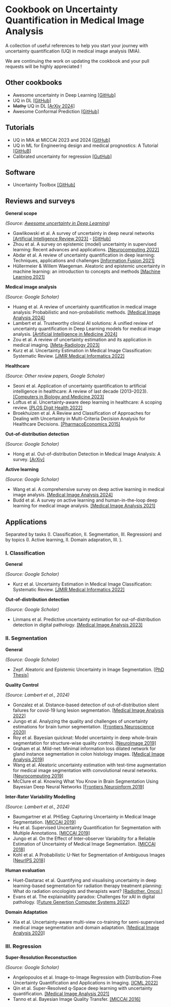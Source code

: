 # Cookbook on Uncertainty Quantification in Medical Image Analysis

A collection of useful references to help you start your journey with uncertainty quantification (UQ) in medical image analysis (MIA).

We are continuing the work on updating the cookbook and your pull requests will be highly appreciated !

Other cookbooks
---

- Awesome uncertainty in Deep Learning [[GitHub]](https://github.com/ENSTA-U2IS-AI/awesome-uncertainty-deeplearning)
- UQ in DL [[GitHub]](https://github.com/AlaaLab/deep-learning-uncertainty)
- ~~Mathy~~ UQ in DL [[ArXiv 2024]](https://arxiv.org/abs/2405.20550)
- Awesome Conformal Prediction [[GitHub]](https://github.com/valeman/awesome-conformal-prediction.git)

Tutorials
---

- UQ in MIA at MICCAI 2023 and 2024 [[GitHub]](https://github.com/agaldran/uqinmia-miccai-2023)
- UQ in ML for Engineering design and medical prognostics: A Tutorial [[GitHuB]](https://github.com/VNemani14/UQ_ML_Tutorial)
- Calibrated uncertainty for regression [[GutHub]](https://github.com/mlaves/well-calibrated-regression-uncertainty)

Software
---

- Uncertainty Toolbox [[GitHub]](https://github.com/uncertainty-toolbox/uncertainty-toolbox)

Reviews and surveys
---

**General scope** 

  _(Source: [Awesome uncertainty in Deep Learning](https://github.com/ENSTA-U2IS-AI/awesome-uncertainty-deeplearning))_
  
  - Gawlikowski et al. A survey of uncertainty in deep neural networks [[Artificial Intelligence Review 2023]](https://link.springer.com/article/10.1007/s10462-023-10562-9) - [[GitHub]](<https://github.com/JakobCode/UncertaintyInNeuralNetworks_Resources>)
  - Zhou et al. A survey on epistemic (model) uncertainty in supervised learning: Recent advances and applications. [[Neurocomputing 2022]](https://www.sciencedirect.com/science/article/abs/pii/S0925231221019068)
  - Abdar et al. A review of uncertainty quantification in deep learning: Techniques, applications and challenges [[Information Fusion 2021]](<https://www.sciencedirect.com/science/article/pii/S1566253521001081>)
  - Hüllermeier & Willem Waegeman. Aleatoric and epistemic uncertainty in machine learning: an introduction to concepts and methods [[Machine Learning 2021]](<https://link.springer.com/article/10.1007/s10994-021-05946-3>)

**Medical image analysis** 

  _(Source: Google Scholar)_
  
  - Huang et al. A review of uncertainty quantification in medical image analysis: Probabilistic and non-probabilistic methods. [[Medical Image Analysis 2024]](https://www.sciencedirect.com/science/article/abs/pii/S1361841524001488?via%3Dihub)
  - Lambert et al. Trustworthy clinical AI solutions: A unified review of uncertainty quantification in Deep Learning models for medical image analysis. [[Artificial Intelligence in Medicine 2024]](https://www.sciencedirect.com/science/article/pii/S0933365724000721)
  - Zou et al. A review of uncertainty estimation and its application in medical imaging. [[Meta-Radiology 2023]](https://www.sciencedirect.com/science/article/pii/S2950162823000036)
  - Kurz et al. Uncertainty Estimation in Medical Image Classification: Systematic Review. [[JMIR Medical Informatics 2022]](https://www.ncbi.nlm.nih.gov/pmc/articles/PMC9382553/)

**Healthcare** 

  _(Source: Other review papers, Google Scholar)_
  
  - Seoni et al. Application of uncertainty quantification to artificial intelligence in healthcare: A review of last decade (2013–2023). [[Computers in Biology and Medicine 2023]](https://www.sciencedirect.com/science/article/pii/S001048252300906X#bib20)
  - Loftus et al. Uncertainty-aware deep learning in healthcare: A scoping review. [[PLOS Digit Health 2022]](https://www.ncbi.nlm.nih.gov/pmc/articles/PMC9802673/)
  - Broekhuizen et al. A Review and Classification of Approaches for Dealing with Uncertainty in Multi-Criteria Decision Analysis for Healthcare Decisions. [[PharmacoEconomics 2015]](https://link.springer.com/article/10.1007/s40273-014-0251-x)

**Out-of-distribution detection**

  _(Source: Google Scholar)_

  - Hong et al. Out-of-distribution Detection in Medical Image Analysis: A survey. [[ArXiv]](https://arxiv.org/abs/2404.18279)

**Active learning**

  _(Source: Google Scholar)_
  
  - Wang et al. A comprehensive survey on deep active learning in medical image analysis. [[Medical Image Analysis 2024]](https://doi.org/10.1016/j.media.2024.103201)
  - Budd et al. A survey on active learning and human-in-the-loop deep learning for medical image analysis. [[Medical Image Analysis 2021]](https://doi.org/10.1016/j.media.2021.102062)

Applications
---

Separated by tasks (I. Classification, II. Segmentation, III. Regression) and by topics (I. Active learning, II. Domain adapration, III. ).

### I. Classification

  **General**
  
  _(Source: Google Scholar)_
  
  - Kurz et al. Uncertainty Estimation in Medical Image Classification: Systematic Review. [[JMIR Medical Informatics 2022]](https://www.ncbi.nlm.nih.gov/pmc/articles/PMC9382553/)
  
  **Out-of-distribution detection**
  
  _(Source: Google Scholar)_
  
  - Linmans et al. Predictive uncertainty estimation for out-of-distribution detection in digital pathology. [[Medical Image Analysis 2023]](https://doi.org/10.1016/j.media.2022.102655)

### II. Segmentation

  **General**
  
  _(Source: Google Scholar)_
  
  - Zepf. Aleatoric and Epistemic Uncertainty in Image Segmentation. [[PhD Thesis]](https://backend.orbit.dtu.dk/ws/portalfiles/portal/376365025/phd_thesis_kilian_zepf.pdf)
  
  **Quality Control**
  
  _(Source: Lambert et al., 2024)_
  
  - Gonzalez et al. Distance-based detection of out-of-distribution silent failures for covid-19 lung lesion segmentation. [[Medical Image Analysis 2022]](https://www.sciencedirect.com/science/article/pii/S1361841522002298)
  - Jungo et al. Analyzing the quality and challenges of uncertainty estimations for brain tumor segmentation. [[Frontiers Neuroscience 2020]](https://www.frontiersin.org/journals/neuroscience/articles/10.3389/fnins.2020.00282/full)
  - Roy et al. Bayesian quicknat: Model uncertainty in deep whole-brain segmentation for structure-wise quality control. [[NeuroImage 2019]](https://www.sciencedirect.com/science/article/pii/S1053811919302319)
  - Graham et al. Mild-net: Minimal information loss dilated network for gland instance segmentation in colon histology images. [[Medical Image Analysis 2019]](https://www.sciencedirect.com/science/article/abs/pii/S1361841518306030)
  - Wang et al. Aleatoric uncertainty estimation with test-time augmentation for medical image segmentation with convolutional neural networks. [[Neurocomputing 2019]](https://www.sciencedirect.com/science/article/pii/S0925231219301961)
  - McClure et al. Knowing What You Know in Brain Segmentation Using Bayesian Deep Neural Networks [[Frontiers Neuroinform 2019]](https://www.frontiersin.org/journals/neuroinformatics/articles/10.3389/fninf.2019.00067/full)
  
  **Inter-Rater Variability Modelling** 
  
  _(Source: Lambert et al., 2024)_
  
  - Baumgartner et al. PHiSeg: Capturing Uncertainty in Medical Image Segmentation. [[MICCAI 2019]](https://link.springer.com/chapter/10.1007/978-3-030-32245-8_14)
  - Hu et al. Supervised Uncertainty Quantification for Segmentation with Multiple Annotations. [[MICCAI 2019]](https://link.springer.com/chapter/10.1007/978-3-030-32245-8_16)
  - Jungo et al. On the Effect of Inter-observer Variability for a Reliable Estimation of Uncertainty of Medical Image Segmentation. [[MICCAI 2018]](https://link.springer.com/chapter/10.1007/978-3-030-00928-1_77)
  - Kohl et al. A Probabilistic U-Net for Segmentation of Ambiguous Images [[NeurIPS 2018]](https://proceedings.neurips.cc/paper_files/paper/2018/file/473447ac58e1cd7e96172575f48dca3b-Paper.pdf)
  
  **Human evaluation**

  - Huet-Dastarac et al. Quantifying and visualising uncertainty in deep learning-based segmentation for radiation therapy treatment planning: What do radiation oncologists and therapists want? [[Radiother. Oncol.]](https://doi.org/10.1016/j.radonc.2024.110545)
  - Evans et al. The explainability paradox: Challenges for xAI in digital pathology. [[Future Genertion Computer Systems 2022]](https://doi.org/10.1016/j.future.2022.03.009)
  
  **Domain Adaptation**
  
  - Xia et al. Uncertainty-aware multi-view co-training for semi-supervised medical image segmentation and domain adaptation. [[Medical Image Analysis 2020]](https://doi.org/10.1016/j.media.2020.101766)

### III. Regression

  **Super-Resolution Reconstuction** 
  
  _(Source: Google Scholar)_
  
  - Angelopoulos et al. Image-to-Image Regression with Distribution-Free Uncertainty Quantification and Applications in Imaging. [[ICML 2022]](https://proceedings.mlr.press/v162/angelopoulos22a/angelopoulos22a.pdf)
  - Qin et al. Super-Resolved q-Space deep learning with uncertainty quantification. [[Medical Image Analysis 2021]](https://www.sciencedirect.com/science/article/abs/pii/S1361841520302498?via%3Dihub)
  - Tanno et al. Bayesian Image Quality Transfer. [[MICCAI 2016]](https://link.springer.com/chapter/10.1007/978-3-319-46723-8_31)
  



